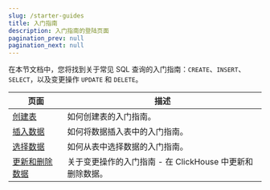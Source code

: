 ```yaml
---
slug: /starter-guides
title: 入门指南
description: 入门指南的登陆页面
pagination_prev: null
pagination_next: null
---
```


在本节文档中，您将找到关于常见 SQL 查询的入门指南：`CREATE`、`INSERT`、`SELECT`，以及变更操作 `UPDATE` 和 `DELETE`。

| 页面                                                       | 描述                                                                  |
|------------------------------------------------------------|-----------------------------------------------------------------------|
| [创建表](../guides/creating-tables.md)                     | 如何创建表的入门指南。                                                |
| [插入数据](../guides/inserting-data.md)                    | 如何将数据插入表中的入门指南。                                      |
| [选择数据](../guides/writing-queries.md)                   | 如何从表中选择数据的入门指南。                                      |
| [更新和删除数据](../guides/developer/mutations.md)        | 关于变更操作的入门指南 - 在 ClickHouse 中更新和删除数据。         |
